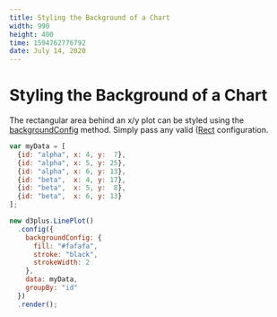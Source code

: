```yaml
---
title: Styling the Background of a Chart
width: 990
height: 400
time: 1594762776792
date: July 14, 2020
---
```


# Styling the Background of a Chart

The rectangular area behind an x/y plot can be styled using the [backgroundConfig](http://d3plus.org/docs/#Plot.backgroundConfig) method. Simply pass any valid ([Rect](http://d3plus.org/docs/#Rect) configuration.

```js
var myData = [
  {id: "alpha", x: 4, y:  7},
  {id: "alpha", x: 5, y: 25},
  {id: "alpha", x: 6, y: 13},
  {id: "beta",  x: 4, y: 17},
  {id: "beta",  x: 5, y:  8},
  {id: "beta",  x: 6, y: 13}
];

new d3plus.LinePlot()
  .config({
    backgroundConfig: {
      fill: "#fafafa",
      stroke: "black",
      strokeWidth: 2
    },
    data: myData,
    groupBy: "id"
  })
  .render();
```
